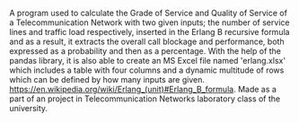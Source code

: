 A program used to calculate the Grade of Service and Quality of Service of a Telecommunication Network with two given
inputs; the number of service lines and traffic load respectively, inserted in the Erlang B recursive formula and as a
result, it extracts the overall call blockage and performance, both expressed as a probability and then as a percentage.
With the help of the pandas library, it is also able to create an MS Excel file named 'erlang.xlsx' which includes a
table with four columns and a dynamic multitude of rows which can be defined by how many inputs are given.
https://en.wikipedia.org/wiki/Erlang_(unit)#Erlang_B_formula. Made as a part of an project in Telecommunication Networks
laboratory class of the university.